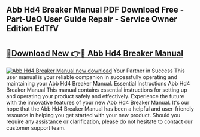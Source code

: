 ## Abb Hd4 Breaker Manual PDF Download Free - Part-UeO User Guide Repair - Service Owner Edition EdTfV

# <h2><a href="http://bc25464.oget.top/?id=Abb+Hd4+Breaker+Manual">🔗Download New 👉🔴 Abb Hd4 Breaker Manual</a></h2>

[![Abb Hd4 Breaker Manual new download](https://i.imgur.com/5g1atiW.png)](http://bc25464.oget.top/?id=Abb+Hd4+Breaker+Manual)
Your Partner in Success This user manual is your reliable companion in successfully operating and maintaining your Abb Hd4 Breaker Manual. Essential Instructions Abb Hd4 Breaker Manual This manual contains essential instructions for setting up and operating your product safely and effectively. Experience the future with the innovative features of your new Abb Hd4 Breaker Manual. It's our hope that the Abb Hd4 Breaker Manual has been a helpful and user-friendly resource in helping you get started with your new product. Should you require any assistance or clarification, please do not hesitate to contact our customer support team.
